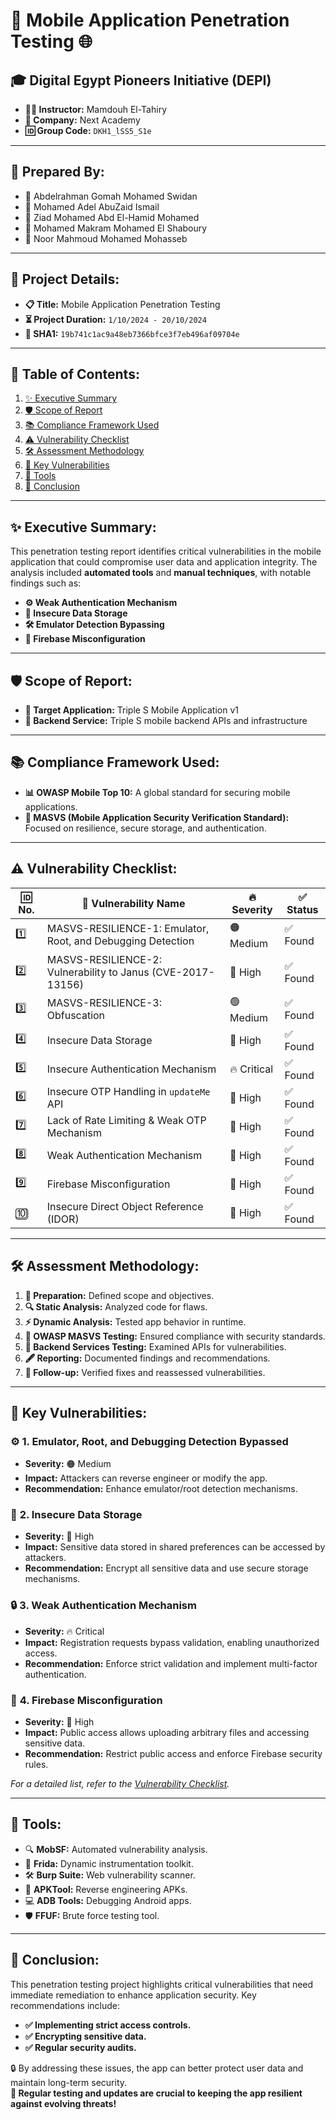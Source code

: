 # 🚀 **Mobile Application Penetration Testing** 🌐

## 🎓 **Digital Egypt Pioneers Initiative (DEPI)**  
- **👨‍🏫 Instructor:** Mamdouh El-Tahiry  
- **🏢 Company:** Next Academy  
- **🆔 Group Code:** `DKH1_lSS5_S1e`  

---

## 👥 **Prepared By:**  
- 💼 Abdelrahman Gomah Mohamed Swidan  
- 💼 Mohamed Adel AbuZaid Ismail  
- 💼 Ziad Mohamed Abd El-Hamid Mohamed  
- 💼 Mohamed Makram Mohamed El Shaboury  
- 💼 Noor Mahmoud Mohamed Mohasseb  

---

## 📅 **Project Details:**  
- **📋 Title:** Mobile Application Penetration Testing  
- **⏳ Project Duration:** `1/10/2024 - 20/10/2024`  
- **🔑 SHA1:** `19b741c1ac9a48eb7366bfce3f7eb496af09704e`  

---

## 📜 **Table of Contents:**  
1. [✨ Executive Summary](#-executive-summary)  
2. [🛡️ Scope of Report](#-scope-of-report)  
3. [📚 Compliance Framework Used](#-compliance-framework-used)  
4. [⚠️ Vulnerability Checklist](#-vulnerability-checklist)  
5. [🛠️ Assessment Methodology](#-assessment-methodology)  
6. [🐞 Key Vulnerabilities](#-key-vulnerabilities)  
7. [🔧 Tools](#-tools)  
8. [📌 Conclusion](#-conclusion)  

---

## ✨ **Executive Summary:**  
This penetration testing report identifies critical vulnerabilities in the mobile application that could compromise user data and application integrity. The analysis included **automated tools** and **manual techniques**, with notable findings such as:  
- **⚙️ Weak Authentication Mechanism**  
- **📂 Insecure Data Storage**  
- **🛠️ Emulator Detection Bypassing**  
- **📁 Firebase Misconfiguration**

---

## 🛡️ **Scope of Report:**  
- **🎯 Target Application:** Triple S Mobile Application v1  
- **🔗 Backend Service:** Triple S mobile backend APIs and infrastructure  

---

## 📚 **Compliance Framework Used:**  
- **📊 OWASP Mobile Top 10:** A global standard for securing mobile applications.  
- **📜 MASVS (Mobile Application Security Verification Standard):** Focused on resilience, secure storage, and authentication.

---

## ⚠️ **Vulnerability Checklist:**  
| 🆔 No. | 🐞 Vulnerability Name                                      | 🔥 Severity  | ✅ Status |
|-------|----------------------------------------------------------|-------------|----------|
| 1️⃣   | MASVS-RESILIENCE-1: Emulator, Root, and Debugging Detection | 🟠 Medium    | ✅ Found  |
| 2️⃣   | MASVS-RESILIENCE-2: Vulnerability to Janus (CVE-2017-13156) | 🔴 High      | ✅ Found  |
| 3️⃣   | MASVS-RESILIENCE-3: Obfuscation                             | 🟢 Medium    | ✅ Found  |
| 4️⃣   | Insecure Data Storage                                       | 🔴 High      | ✅ Found  |
| 5️⃣   | Insecure Authentication Mechanism                          | 🔥 Critical  | ✅ Found  |
| 6️⃣   | Insecure OTP Handling in `updateMe` API                     | 🔴 High      | ✅ Found  |
| 7️⃣   | Lack of Rate Limiting & Weak OTP Mechanism                  | 🔴 High      | ✅ Found  |
| 8️⃣   | Weak Authentication Mechanism                               | 🔴 High      | ✅ Found  |
| 9️⃣   | Firebase Misconfiguration                                   | 🔴 High      | ✅ Found  |
| 🔟   | Insecure Direct Object Reference (IDOR)                    | 🔴 High      | ✅ Found  |

---

## 🛠️ **Assessment Methodology:**  
1. **📝 Preparation:** Defined scope and objectives.  
2. **🔍 Static Analysis:** Analyzed code for flaws.  
3. **⚡ Dynamic Analysis:** Tested app behavior in runtime.  
4. **📑 OWASP MASVS Testing:** Ensured compliance with security standards.  
5. **🔐 Backend Services Testing:** Examined APIs for vulnerabilities.  
6. **🖋️ Reporting:** Documented findings and recommendations.  
7. **🔄 Follow-up:** Verified fixes and reassessed vulnerabilities.  

---

## 🐞 **Key Vulnerabilities:**  
### ⚙️ **1. Emulator, Root, and Debugging Detection Bypassed**  
- **Severity:** 🟠 Medium  
- **Impact:** Attackers can reverse engineer or modify the app.  
- **Recommendation:** Enhance emulator/root detection mechanisms.

### 📂 **2. Insecure Data Storage**  
- **Severity:** 🔴 High  
- **Impact:** Sensitive data stored in shared preferences can be accessed by attackers.  
- **Recommendation:** Encrypt all sensitive data and use secure storage mechanisms.

### 🔒 **3. Weak Authentication Mechanism**  
- **Severity:** 🔥 Critical  
- **Impact:** Registration requests bypass validation, enabling unauthorized access.  
- **Recommendation:** Enforce strict validation and implement multi-factor authentication.

### 📁 **4. Firebase Misconfiguration**  
- **Severity:** 🔴 High  
- **Impact:** Public access allows uploading arbitrary files and accessing sensitive data.  
- **Recommendation:** Restrict public access and enforce Firebase security rules.

_For a detailed list, refer to the [Vulnerability Checklist](#-vulnerability-checklist)._  

---

## 🔧 **Tools:**  
- 🔍 **MobSF:** Automated vulnerability analysis.  
- 🔧 **Frida:** Dynamic instrumentation toolkit.  
- 🛠️ **Burp Suite:** Web vulnerability scanner.  
- 📂 **APKTool:** Reverse engineering APKs.  
- 💻 **ADB Tools:** Debugging Android apps.  
- 🛡️ **FFUF:** Brute force testing tool.  

---

## 📌 **Conclusion:**  
This penetration testing project highlights critical vulnerabilities that need immediate remediation to enhance application security. Key recommendations include:  
- **✅ Implementing strict access controls.**  
- **✅ Encrypting sensitive data.**  
- **✅ Regular security audits.**

🔒 By addressing these issues, the app can better protect user data and maintain long-term security.  
**📢 Regular testing and updates are crucial to keeping the app resilient against evolving threats!**
